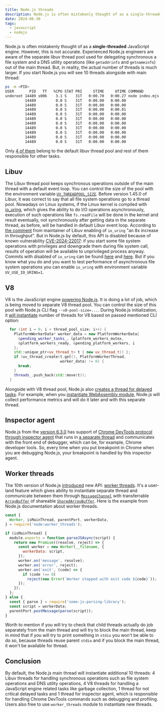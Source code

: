 ```yaml
---
title: Node.js threads
description: Node.js is often mistakenly thought of as a single-threaded JavaScript engine. However, this is not accurate. Experienced Node.js engineers are aware of the separate libuv thread pool used for delegating synchronous a file system and a DNS utility operations out of the main thread. But, in reality, the actual number of threads is much larger. If you start Node.js you will see 10 threads alongside with main thread.
date: 2024-06-30
tags:
  - javascript
  - nodejs
---
```

Node.js is often mistakenly thought of as a **single-threaded** JavaScript engine. However, this is not accurate. Experienced Node.js engineers are aware of the separate libuv thread pool used for delegating synchronous a file system and a DNS utility operations (like `getaddrinfo` and `getnameinfo`) out of the main thread. But, in reality, the actual number of threads is much larger. If you start Node.js you will see 10 threads alongside with main thread:
```sh
ps -m <PID>
USER       PID   TT   %CPU STAT PRI     STIME     UTIME COMMAND
underoot 14489 s006    3.1 S    31T   0:00.70   0:00.27 node index.mjs
         14489         0.0 S    31T   0:00.00   0:00.00 
         14489         0.0 S    31T   0:00.00   0:00.00 
         14489         0.0 S    31T   0:00.00   0:00.01 
         14489         0.0 S    31T   0:00.00   0:00.00 
         14489         0.0 S    31T   0:00.00   0:00.00 
         14489         0.0 S    31T   0:00.00   0:00.00 
         14489         0.0 S    31T   0:00.00   0:00.00 
         14489         0.0 S    31T   0:00.00   0:00.00 
         14489         0.0 S    31T   0:00.00   0:00.00 
         14489         0.0 S    31T   0:00.00   0:00.00 
```
Only [4 of them](https://docs.libuv.org/en/v1.x/threadpool.html) belong to the default libuv thread pool and rest of them responsible for other tasks.
## Libuv
The Libuv thread pool keeps synchronous operations outside of the main thread with a default event loop. You can control the size of the pool with the environment variable [`UV_THREADPOOL_SIZE`](https://docs.libuv.org/en/v1.x/threadpool.html). Before version 1.45.0 of Libuv, it was correct to say that all file system operations go to a thread pool. Nowadays on Linux systems, if the Linux kernel is compiled with [io_uring](https://en.wikipedia.org/wiki/Io_uring), which gives the ability to do I/O operations asynchronously, execution of such operations like `fs.readFile` will be done in the kernel and result eventually, not synchronously after getting data in the separate thread, as before, will be handled in default Libuv event loop. According to [the comment](https://github.com/libuv/libuv/pull/3952) from maintainer of Libuv enabling of `io_uring` "an 8x increase in throughput". But in Node.js by default, this API is disabled because of known vulnerability [CVE-2024-22017](https://nvd.nist.gov/vuln/detail/CVE-2024-22017): if you start some file system operations with privileges and downgrade them during file system call, results of operation will be available to unprivileged process anyway. Commits with disabled of `io_uring` can be found [here](https://github.com/nodejs/node/commit/42e659cb9d9425f76dbe9b57a437005508c0933d) and [here](https://github.com/nodejs/node/commit/6d14352c51974f0ba1a11e9e4889e61dae9da1f4#diff-f8507e4b4f0efe29edd191af090c7d1f57744511237a1972736536e9a594f5ff). But if you know what you do and you want to test performance of asynchronous file system operations you can enable `io_uring` with environment variable `UV_USE_IO_URING=1`.
## V8
V8 is the JavaScript engine [powering Node.js](https://nodejs.org/en/learn/getting-started/the-v8-javascript-engine#the-v8-javascript-engine). It is doing a lot of job, which is being moved to separate V8 thread pool. You can control the size of this pool with Node.js CLI flag `--v8-pool-size=...`. During Node.js initialization, it [will instantiate](https://github.com/nodejs/node/blob/77710251e10982f847d2d3dfcf5d920b0a03a539/src/node_platform.cc#L184-L195) number of threads for V8 based on passed mentioned CLI option:
```cpp
  for (int i = 0; i < thread_pool_size; i++) {
    PlatformWorkerData* worker_data = new PlatformWorkerData{
      &pending_worker_tasks_, &platform_workers_mutex,
      &platform_workers_ready, &pending_platform_workers, i
    };
    std::unique_ptr<uv_thread_t> t { new uv_thread_t() };
    if (uv_thread_create(t.get(), PlatformWorkerThread,
                         worker_data) != 0) {
      break;
    }
    threads_.push_back(std::move(t));
  }
```
Alongside with V8 thread pool, Node.js also [creates a thread for delayed tasks](https://github.com/nodejs/node/blob/77710251e10982f847d2d3dfcf5d920b0a03a539/src/node_platform.cc#L182). For example, when you [instantiate WebAssembly module](https://developer.mozilla.org/en-US/docs/WebAssembly/JavaScript_interface/instantiate_static), Node.js will collect performance metrics and will do it later and with this separate thread.
## Inspector agent
Node.js from the [version 6.3.0](https://github.com/nodejs/node/commit/50aede52999ecb34b38c30c53c5b3a1cb724b04f) has support of [Chrome DevTools protocol through inspector agent](https://github.com/nodejs/node/issues/2546) that runs in [a separate thread](https://github.com/nodejs/node/blob/77710251e10982f847d2d3dfcf5d920b0a03a539/src/inspector_agent.cc#L119) and communicates with the front end of debugger, which can be, for example, Chrome developer tools. So, every time when you put breakpoint in Chrome when you are debugging Node.js, your breakpoint is handled by this inspector agent.
## Worker threads
The 10th version of Node.js [introduced](https://github.com/nodejs/node/pull/20876) new API: [worker threads](https://nodejs.org/api/worker_threads.html). It's a user-land feature which gives ability to instantiate separate thread and communicate between them through [`MessageChannel`](https://developer.mozilla.org/en-US/docs/Web/API/MessageChannel) with transferrable [`ArrayBuffer`](https://developer.mozilla.org/en-US/docs/Web/JavaScript/Reference/Global_Objects/ArrayBuffer) of shareable [`SharedArrayBuffer`](https://developer.mozilla.org/en-US/docs/Web/JavaScript/Reference/Global_Objects/SharedArrayBuffer). Here is the example from Node.js documentation about worker threads.
```js
const {
  Worker, isMainThread, parentPort, workerData,
} = require('node:worker_threads');

if (isMainThread) {
  module.exports = function parseJSAsync(script) {
    return new Promise((resolve, reject) => {
      const worker = new Worker(__filename, {
        workerData: script,
      });
      worker.on('message', resolve);
      worker.on('error', reject);
      worker.on('exit', (code) => {
        if (code !== 0)
          reject(new Error(`Worker stopped with exit code ${code}`));
      });
    });
  };
} else {
  const { parse } = require('some-js-parsing-library');
  const script = workerData;
  parentPort.postMessage(parse(script));
}
```
Worth to mention if you will try to check that child threads actually do job separately from the main thread and will try to block the main thread, keep in mind that if you will try to print something in `stdio` you won't be able to do so, because threads reuse parent `stdio` and if you block the main thread, it won't be available for thread.
## Conclusion
By default, the Node.js main thread will instantiate additional 10 threads: 4 Libuv threads for handling synchronous operations such as file system operations and DNS utility operations, 4 V8 threads for handling a JavaScript engine related tasks like garbage collection, 1 thread for not critical delayed tasks and 1 thread for inspector agent, which is responsible for handling Chrome DevTools commands such as debugging and profiling. Users also free to use `worker_threads` module to instantiate new threads.

